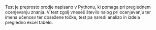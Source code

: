 Test je preprosto orodje napisano v Pythonu, ki pomaga pri preglednem ocenjevanju znanja. V test zgolj vneseš število nalog pri ocenjevanju ter imena učencev ter dosežene točke, test pa naredi analizo in izdela pregledno excel tabelo.

